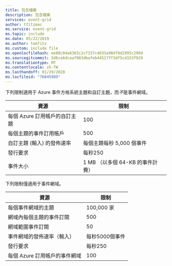 ```yaml
---
title: 包含檔案
description: 包含檔案
services: event-grid
author: tfitzmac
ms.service: event-grid
ms.topic: include
ms.date: 05/22/2019
ms.author: tomfitz
ms.custom: include file
ms.openlocfilehash: ee80c04a6365c2cf337c4033a90df8d2993c299d
ms.sourcegitcommit: 5d6ce6dceaf883dbafeb44517ff3df5cd153f929
ms.translationtype: MT
ms.contentlocale: zh-TW
ms.lasthandoff: 01/29/2020
ms.locfileid: "76845989"
---
```

下列限制適用于 Azure 事件方格系統主題和自訂主題，而*不*是事件網域。

| 資源 | 限制 |
| --- | --- |
| 每個 Azure 訂用帳戶的自訂主題 | 100 |
| 每個主題的事件訂用帳戶 | 500 |
| 自訂主題 (輸入) 的發佈速率 | 每個主題每秒 5,000 個事件 |
| 發行要求 | 每秒250 |
| 事件大小 | 1 MB （以多個 64-KB 的事件計費） |

下列限制僅適用于事件網域。

| 資源 | 限制 |
| --- | --- |
| 每個事件網域的主題 | 100,000 家 |
| 網域內每個主題的事件訂閱 | 500 |
| 網域範圍事件訂閱 | 50 |
| 事件網域的發佈速率（輸入） | 每秒5000個事件 |
| 發行要求 | 每秒250 |
| 每個 Azure 訂用帳戶的事件網域 | 100 |
